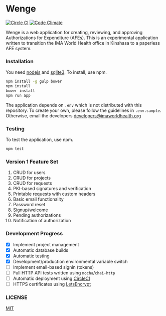 Wenge
=====

[![Circle CI](https://circleci.com/gh/IMA-WorldHealth/wenge.svg?style=shield)](https://circleci.com/gh/IMA-WorldHealth/wenge)
[![Code Climate](https://codeclimate.com/github/IMA-WorldHealth/wenge/badges/gpa.svg)](https://codeclimate.com/github/IMA-WorldHealth/wenge)


Wenge is a web application for creating, reviewing, and approving Authorizations for Expenditure (AFEs).
This is an experimental application written to transition the IMA World Health office in
Kinshasa to a paperless AFE system.

### Installation

You need [nodejs](https://nodejs.org) and [sqlite3](https://www.sqlite.org/).  To install, use npm.
```sh
npm install -g gulp bower
npm install
bower install
npm run app
```

The application depends on `.env` which is not distributed with this repository.  To create your own,
please follow the guidelines in `.env.sample`.  Otherwise, email the developers [developers@imaworldhealth.org](<developers@imaworldhealth.org>)

### Testing

To test the application, use npm.
```sh
npm test
```

### Version 1 Feature Set
 1. CRUD for users
 2. CRUD for projects
 3. CRUD for requests
 4. PKI-based signatures and verification
 5. Printable requests with custom headers
 6. Basic email functionality
   1. Password reset
   2. Signup/welcome
   3. Pending authorizations
   4. Notification of authorization

### Development Progress
 - [x] Implement project management
 - [x] Automatic database builds
 - [x] Automatic testing
 - [X] Development/production environmental variable switch
 - [ ] Implement email-based signin (tokens)
 - [ ] Full HTTP API tests written using `mocha`/`chai-http`
 - [ ] Automatic deployment using [CircleCI](https://circleci.com/)
 - [ ] HTTPS certificates using [LetsEncrypt](https://letsencrypt.org/)

### LICENSE
[MIT](./LICENSE)
